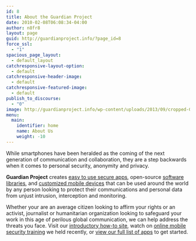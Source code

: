 ```yaml
---
id: 8
title: About the Guardian Project
date: 2010-02-08T06:08:34-04:00
author: n8fr8
layout: page
guid: http://guardianproject.info/?page_id=8
force_ssl:
  - "1"
spacious_page_layout:
  - default_layout
catchresponsive-layout-option:
  - default
catchresponsive-header-image:
  - default
catchresponsive-featured-image:
  - default
publish_to_discourse:
  - "0"
image: http://guardianproject.info/wp-content/uploads/2013/09/cropped-GP_logo+txt_hires_black_on_trans.png
menu:
  main:
    identifier: home
    name: About Us
    weight: -10
---
```

While smartphones have been heralded as the coming of the next generation of communication and collaboration, they are a step backwards when it comes to personal security, anonymity and privacy.

**Guardian Project** creates [easy to use secure apps](apps), open-source [software libraries](code), and [customized mobile devices](contact) that can be used around the world by any person looking to protect their communications and personal data from unjust intrusion, interception and monitoring.

Whether your are an average citizen looking to affirm your rights or an activist, journalist or humanitarian organization looking to safeguard your work in this age of perilous global communication, we can help address the threats you face. Visit our [introductory how-to site](howto), watch on [online mobile security training](http://www.youtube.com/watch?v=KekYW8DhDkU) we held recently, or [view our full list of apps](apps) to get started.
